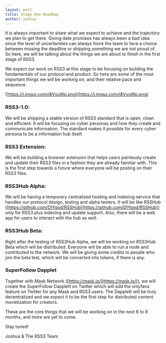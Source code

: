 ```yaml
---
layout: post
title: Stage One Roadmap 
author: joshua
---
```


It is always important to share what we expect to achieve and the trajectory we plan to get there. Giving date promises has always been a bad idea since the level of uncertainties can always force the team to face a choice between missing the deadline or shipping something we are not proud of. So here, we will be talking about the things we are about to finish in the first stage of RSS3. 

We expect our work on RSS3 at this stage to be focusing on building the fundamentals of our protocol and product. So here are some of the most important things we will be working on, and their relative pace and sequence.

![https://i.imgur.com/j8VyuWp.png](https://i.imgur.com/j8VyuWp.png)

### RSS3-1.0:

We will be shipping a stable version of RSS3 standard that is open, clean and efficient. It will be focusing on cyber personas and how they create and communicate information. The standard makes it possible for every cyber persona to be a information hub itself.

### RSS3 Extension:

We will be building a browser extension that helps users painlessly create and update their RSS3 files in a fashion they are already familiar with. This is the first step towards a future where everyone will be posting on their RSS3 files.

### RSS3Hub Alpha:

We will be having a temporary centralized hosting and indexing service that handles our protocol design, testing and alpha testers. It will be like RSSHub ([https://github.com/DIYgod/RSSHub](https://github.com/DIYgod/RSSHub)) only for RSS3 plus indexing and update support. Also, there will be a web app for users to interact with the hub as well.

### RSS3Hub Beta:

Right after the testing of RSS3Hub Alpha, we will be working on RSS3Hub Beta which will be distributed. Everyone will be able to run a node and contributed to the network. We will be giving some credits to people who join the beta test, which will be converted into tokens, if there is any.

### SuperFollow Dapplet

Together with Mask Network ([https://mask.io/](https://mask.io/)), we will create the SuperFollow Dapplett on Twitter which will add the onlyfans feature on Twitter for any Mask and RSS3 users. The Dapplett will be truly decentralized and we expect it to be the first step for distributed content monetization for creators.

These are the core things that we will be working on in the next 6 to 9 months, and more are yet to come.

Stay tuned!

Joshua & The RSS3 Team
 
